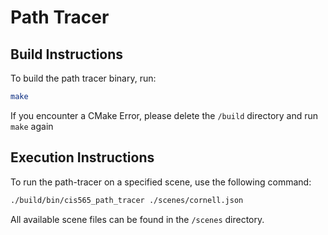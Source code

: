 # Path Tracer

## Build Instructions

To build the path tracer binary, run:
```bash
make
```
If you encounter a CMake Error, please delete the `/build` directory and run `make` again

## Execution Instructions
To run the path-tracer on a specified scene, use the following command:
```bash
./build/bin/cis565_path_tracer ./scenes/cornell.json
```
All available scene files can be found in the `/scenes` directory.
